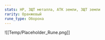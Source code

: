 ```yaml
---
stats: HP, ЗЩТ металла, АТК земли, ЗЩТ земли
rarity: Оранжевый
rune_type: Оборона
---
```

![[Temp/Placeholder_Rune.png]]
